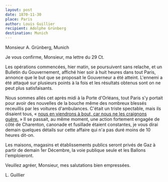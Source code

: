 ```yaml
---
layout: post
date: 1870-11-30
place: Paris
author: Louis Guillier
recipient: Adolphe Grünberg
destination: Munich
---
```


Monsieur A. Grünberg, Munich


Je vous confirme, Monsieur, ma lettre du 29 Ct.

Les opérations commencées, hier matin, se poursuivent sans relache,
et un Bulletin du Gouvernement, affiché hier soir à huit heures dans tout
Paris, annonce que le but que se proposait le Gouverneur a été atteint.
L'ennemi a été attaqué sur plusieurs points à la fois et les résultats obtenus
sont on ne peut plus satisfaisants.

Nous sommes allés cet après midi à la Porte d'Orléans, tout Paris s'y portait
pour avoir des nouvelles de la bouche même des nombreux blessés receuillis par
les voitures d'ambulances.
C'était un triste spectable, mais ils disaient tous,
« <ins class="straight">nous en viendrons à bout, car nous ne les craignons guère.</ins> »
Il se passait, au même moment, une action fortement engagée de côté de
Charenton, canonade et fusillade étaient constantes, je vous dirai demain
quelques détails sur cette affaire qui n'a pas duré moins de 10 heures dit-on.

Les maisons, magasins et établissements publics seront privés de Gaz à partir
de demain 1er Décembre, la voie publique seule et les Ballons l'emploieront.

Veuillez agréer, Monsieur, mes salutations bien empressées.

L. Guillier
